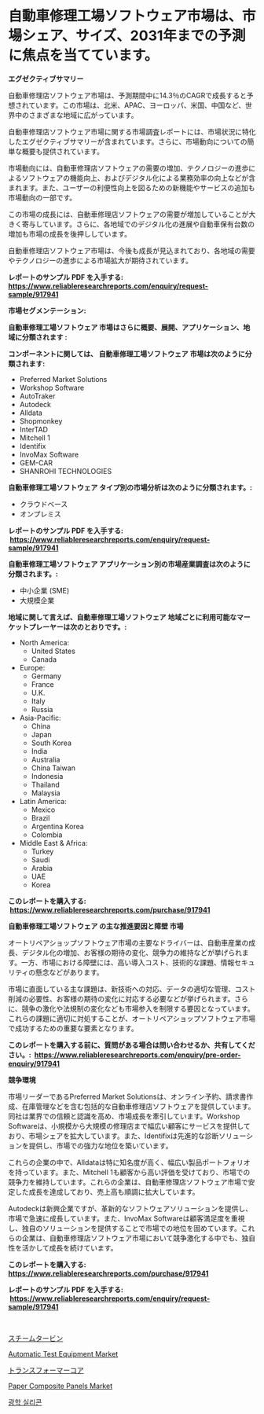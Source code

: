 <p><h1>自動車修理工場ソフトウェア市場は、市場シェア、サイズ、2031年までの予測に焦点を当てています。</h1></p><p><strong>エグゼクティブサマリー</strong></p>
<p><p>自動車修理店ソフトウェア市場は、予測期間中に14.3％のCAGRで成長すると予想されています。この市場は、北米、APAC、ヨーロッパ、米国、中国など、世界中のさまざまな地域に広がっています。</p><p>自動車修理店ソフトウェア市場に関する市場調査レポートには、市場状況に特化したエグゼクティブサマリーが含まれています。さらに、市場動向についての簡単な概要も提供されています。</p><p>市場動向には、自動車修理店ソフトウェアの需要の増加、テクノロジーの進歩によるソフトウェアの機能向上、およびデジタル化による業務効率の向上などが含まれます。また、ユーザーの利便性向上を図るための新機能やサービスの追加も市場動向の一部です。</p><p>この市場の成長には、自動車修理店ソフトウェアの需要が増加していることが大きく寄与しています。さらに、各地域でのデジタル化の進展や自動車保有台数の増加も市場の成長を後押ししています。</p><p>自動車修理店ソフトウェア市場は、今後も成長が見込まれており、各地域の需要やテクノロジーの進歩による市場拡大が期待されています。</p></p>
<p><strong>レポートのサンプル PDF を入手する: <a href="https://www.reliableresearchreports.com/enquiry/request-sample/917941">https://www.reliableresearchreports.com/enquiry/request-sample/917941</a></strong></p>
<p><strong>市場セグメンテーション:</strong></p>
<p><strong> 自動車修理工場ソフトウェア 市場はさらに概要、展開、アプリケーション、地域に分類されます :</strong></p>
<p><strong>コンポーネントに関しては、 自動車修理工場ソフトウェア 市場は次のように分類されます: &nbsp;</strong></p>
<p><ul><li>Preferred Market Solutions</li><li>Workshop Software</li><li>AutoTraker</li><li>Autodeck</li><li>Alldata</li><li>Shopmonkey</li><li>InterTAD</li><li>Mitchell 1</li><li>Identifix</li><li>InvoMax Software</li><li>GEM-CAR</li><li>SHANROHI TECHNOLOGIES</li></ul></p>
<p><strong> 自動車修理工場ソフトウェア タイプ別の市場分析は次のように分類されます。:</strong></p>
<p><ul><li>クラウドベース</li><li>オンプレミス</li></ul></p>
<p><strong>レポートのサンプル PDF を入手する: &nbsp;<a href="https://www.reliableresearchreports.com/enquiry/request-sample/917941">https://www.reliableresearchreports.com/enquiry/request-sample/917941</a></strong></p>
<p><strong> 自動車修理工場ソフトウェア アプリケーション別の市場産業調査は次のように分類されます。:</strong></p>
<p><ul><li>中小企業 (SME)</li><li>大規模企業</li></ul></p>
<p><strong>地域に関して言えば、自動車修理工場ソフトウェア 地域ごとに利用可能なマーケットプレーヤーは次のとおりです。:</strong></p>
<p><ul>
    <li>
        North America:
        <ul>
            <li>United States</li>
            <li>Canada</li>
        </ul>
    </li>
    <li>
        Europe:
        <ul>
            <li>Germany</li>
            <li>France</li>
            <li>U.K.</li>
            <li>Italy</li>
            <li>Russia</li>
        </ul>
    </li>
    <li>
        Asia-Pacific:
        <ul>
            <li>China</li>
            <li>Japan</li>
            <li>South Korea</li>
            <li>India</li>
            <li>Australia</li>
            <li>China Taiwan</li>
            <li>Indonesia</li>
            <li>Thailand</li>
            <li>Malaysia</li>
        </ul>
    </li>
    <li>
        Latin America:
        <ul>
            <li>Mexico</li>
            <li>Brazil</li>
            <li>Argentina Korea</li>
            <li>Colombia</li>
        </ul>
    </li>
    <li>
        Middle East & Africa:
        <ul>
            <li>Turkey</li>
            <li>Saudi</li>
            <li>Arabia</li>
            <li>UAE</li>
            <li>Korea</li>
        </ul>
    </li>
    </ul></p>
<p><strong>このレポートを購入する: &nbsp;<a href="https://www.reliableresearchreports.com/purchase/917941">https://www.reliableresearchreports.com/purchase/917941</a></strong></p>
<p><strong>自動車修理工場ソフトウェア の主な推進要因と障壁 市場</strong></p>
<p><p>オートリペアショップソフトウェア市場の主要なドライバーは、自動車産業の成長、デジタル化の増加、お客様の期待の変化、競争力の維持などが挙げられます。一方、市場における障壁には、高い導入コスト、技術的な課題、情報セキュリティの懸念などがあります。</p><p>市場に直面している主な課題は、新技術への対応、データの適切な管理、コスト削減の必要性、お客様の期待の変化に対応する必要などが挙げられます。さらに、競争の激化や法規制の変化なども市場参入を制限する要因となっています。これらの課題に適切に対処することが、オートリペアショップソフトウェア市場で成功するための重要な要素となります。</p></p>
<p><strong>このレポートを購入する前に、質問がある場合は問い合わせるか、共有してください。:&nbsp; <a href="https://www.reliableresearchreports.com/enquiry/pre-order-enquiry/917941">https://www.reliableresearchreports.com/enquiry/pre-order-enquiry/917941</a></strong></p>
<p><strong>競争環境</strong></p>
<p><p>市場リーダーであるPreferred Market Solutionsは、オンライン予約、請求書作成、在庫管理などを含む包括的な自動車修理店ソフトウェアを提供しています。同社は業界での信頼と認識を高め、市場成長を牽引しています。Workshop Softwareは、小規模から大規模の修理店まで幅広い顧客にサービスを提供しており、市場シェアを拡大しています。また、Identifixは先進的な診断ソリューションを提供し、市場での強力な地位を築いています。</p><p>これらの企業の中で、Alldataは特に知名度が高く、幅広い製品ポートフォリオを持っています。また、Mitchell 1も顧客から高い評価を受けており、市場での競争力を維持しています。これらの企業は、自動車修理店ソフトウェア市場で安定した成長を達成しており、売上高も順調に拡大しています。</p><p>Autodeckは新興企業ですが、革新的なソフトウェアソリューションを提供し、市場で急速に成長しています。また、InvoMax Softwareは顧客満足度を重視し、独自のソリューションを提供することで市場での地位を固めています。これらの企業は、自動車修理店ソフトウェア市場において競争激化する中でも、独自性を活かして成長を続けています。</p></p>
<p><strong>このレポートを購入する: &nbsp; <a href="https://www.reliableresearchreports.com/purchase/917941">https://www.reliableresearchreports.com/purchase/917941</a></strong></p>
<p><strong>レポートのサンプル PDF を入手する: &nbsp;<a href="https://www.reliableresearchreports.com/enquiry/request-sample/917941">https://www.reliableresearchreports.com/enquiry/request-sample/917941</a></strong><strong></strong></p>
<p>&nbsp;</p>
<p><p><a href="https://medium.com/@royalmiller09/%E3%82%B9%E3%83%81%E3%83%BC%E3%83%A0%E3%82%BF%E3%83%BC%E3%83%93%E3%83%B3%E5%B8%82%E5%A0%B4%E3%83%A1%E3%83%88%E3%83%AA%E3%82%AF%E3%82%B9%E3%81%AE%E3%83%87%E3%82%B3%E3%83%BC%E3%83%89-%E5%B8%82%E5%A0%B4%E3%82%B7%E3%82%A7%E3%82%A2-%E3%83%88%E3%83%AC%E3%83%B3%E3%83%89-%E3%81%8A%E3%82%88%E3%81%B3%E6%88%90%E9%95%B7%E3%83%91%E3%82%BF%E3%83%BC%E3%83%B3-c1b7bce5e573">スチームタービン</a></p><p><a href="https://cute-banjo-8ca.notion.site/Automatic-Test-Equipment-Market-Size-and-Examines-its-Market-Scope-with-a-Primary-Focus-on-Growth--cb48c3962507433093d8ffd34d90e1c7">Automatic Test Equipment Market</a></p><p><a href="https://medium.com/@royalmiller09/2024%E5%B9%B4%E3%81%8B%E3%82%892031%E5%B9%B4%E3%81%BE%E3%81%A7%E3%81%AE%E6%9C%9F%E9%96%93%E3%81%AB%E4%BA%88%E6%B8%AC%E3%81%95%E3%82%8C%E3%82%8B%E5%A4%89%E5%9C%A7%E5%99%A8%E3%82%B3%E3%82%A2%E5%B8%82%E5%A0%B4%E5%88%86%E6%9E%90%E3%81%A8%E3%82%B5%E3%82%A4%E3%82%BA%E4%BA%88%E6%B8%AC-1a12bb9f7de8">トランスフォーマーコア</a></p><p><a href="https://view.publitas.com/reportprime-1/paper-composite-panels-market-with-the-goal-of-estimating-the-market-size-and-future-growth-potential-of-various-market-segments-based-on-component-applications-end-user-and-region/">Paper Composite Panels Market</a></p><p><a href="https://medium.com/@kenza.eliraki/%EA%B4%91%ED%95%99-%EC%8B%A4%EB%A6%AC%EC%BD%98-%EC%8B%9C%EC%9E%A5-2031%EB%85%84%EA%B9%8C%EC%A7%80%EC%9D%98-%ED%8A%B8%EB%A0%8C%EB%93%9C-%EC%98%88%EC%B8%A1-%EB%B0%8F-%EA%B2%BD%EC%9F%81-%EB%B6%84%EC%84%9D-d034e9e049f7">광학 실리콘</a></p></p>